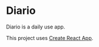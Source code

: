 # Diario
Diario is a daily use app.<br/>

This project uses [Create React App](https://github.com/facebook/create-react-app).

